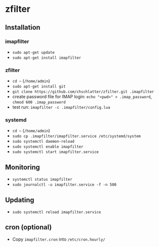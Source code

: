 # zfilter

## Installation

### imapfilter

- `sudo apt-get update`
- `sudo apt-get install imapfilter`

### zfilter

- `cd ~` (`/home/admin`)
- `sudo apt-get install git`
- `git clone https://github.com/chschlatter/zfilter.git .imapfilter`
- create password file for IMAP login: `echo "<pwd>" > .imap_password`, `chmod 600 .imap_password`
- test run: `imapfilter -c .imapfilter/config.lua`

### systemd

- `cd ~` (`/home/admin`)
- `sudo cp .imapfilter/imapfilter.service /etc/systemd/system`
- `sudo systemctl daemon-reload`
- `sudo systemctl enable imapfilter`
- `sudo systemctl start imapfilter.service`

## Monitoring

- `systemctl status imapfilter`
- `sudo journalctl -u imapfilter.service -f -n 500`

## Updating

- `sudo systemctl reload imapfilter.service`

## cron (optional)

- Copy `imapfilter.cron` into `/etc/cron.hourly/`
